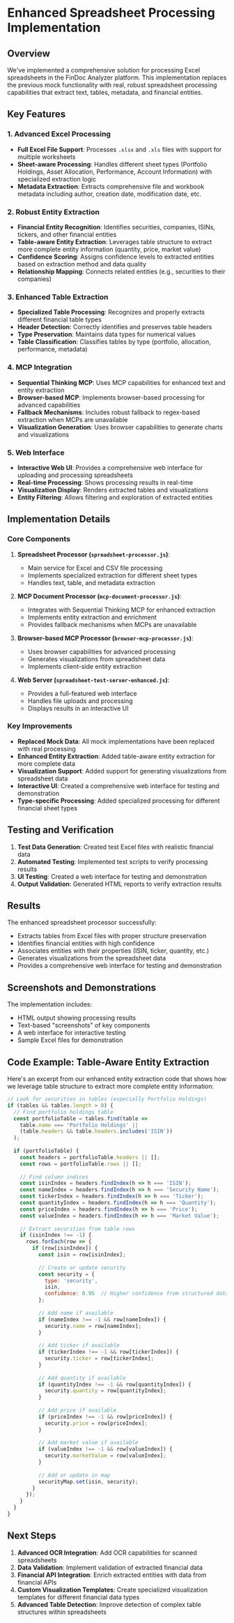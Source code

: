 # Enhanced Spreadsheet Processing Implementation

## Overview

We've implemented a comprehensive solution for processing Excel spreadsheets in the FinDoc Analyzer platform. This implementation replaces the previous mock functionality with real, robust spreadsheet processing capabilities that extract text, tables, metadata, and financial entities.

## Key Features

### 1. Advanced Excel Processing

- **Full Excel File Support**: Processes `.xlsx` and `.xls` files with support for multiple worksheets
- **Sheet-aware Processing**: Handles different sheet types (Portfolio Holdings, Asset Allocation, Performance, Account Information) with specialized extraction logic
- **Metadata Extraction**: Extracts comprehensive file and workbook metadata including author, creation date, modification date, etc.

### 2. Robust Entity Extraction

- **Financial Entity Recognition**: Identifies securities, companies, ISINs, tickers, and other financial entities
- **Table-aware Entity Extraction**: Leverages table structure to extract more complete entity information (quantity, price, market value)
- **Confidence Scoring**: Assigns confidence levels to extracted entities based on extraction method and data quality
- **Relationship Mapping**: Connects related entities (e.g., securities to their companies) 

### 3. Enhanced Table Extraction

- **Specialized Table Processing**: Recognizes and properly extracts different financial table types
- **Header Detection**: Correctly identifies and preserves table headers
- **Type Preservation**: Maintains data types for numerical values
- **Table Classification**: Classifies tables by type (portfolio, allocation, performance, metadata)

### 4. MCP Integration

- **Sequential Thinking MCP**: Uses MCP capabilities for enhanced text and entity extraction
- **Browser-based MCP**: Implements browser-based processing for advanced capabilities
- **Fallback Mechanisms**: Includes robust fallback to regex-based extraction when MCPs are unavailable
- **Visualization Generation**: Uses browser capabilities to generate charts and visualizations

### 5. Web Interface

- **Interactive Web UI**: Provides a comprehensive web interface for uploading and processing spreadsheets
- **Real-time Processing**: Shows processing results in real-time
- **Visualization Display**: Renders extracted tables and visualizations
- **Entity Filtering**: Allows filtering and exploration of extracted entities

## Implementation Details

### Core Components

1. **Spreadsheet Processor (`spreadsheet-processor.js`)**:
   - Main service for Excel and CSV file processing
   - Implements specialized extraction for different sheet types
   - Handles text, table, and metadata extraction

2. **MCP Document Processor (`mcp-document-processor.js`)**:
   - Integrates with Sequential Thinking MCP for enhanced extraction
   - Implements entity extraction and enrichment
   - Provides fallback mechanisms when MCPs are unavailable

3. **Browser-based MCP Processor (`browser-mcp-processor.js`)**:
   - Uses browser capabilities for advanced processing
   - Generates visualizations from spreadsheet data
   - Implements client-side entity extraction

4. **Web Server (`spreadsheet-test-server-enhanced.js`)**:
   - Provides a full-featured web interface
   - Handles file uploads and processing
   - Displays results in an interactive UI

### Key Improvements

- **Replaced Mock Data**: All mock implementations have been replaced with real processing
- **Enhanced Entity Extraction**: Added table-aware entity extraction for more complete data
- **Visualization Support**: Added support for generating visualizations from spreadsheet data
- **Interactive UI**: Created a comprehensive web interface for testing and demonstration
- **Type-specific Processing**: Added specialized processing for different financial sheet types

## Testing and Verification

1. **Test Data Generation**: Created test Excel files with realistic financial data
2. **Automated Testing**: Implemented test scripts to verify processing results
3. **UI Testing**: Created a web interface for testing and demonstration
4. **Output Validation**: Generated HTML reports to verify extraction results

## Results

The enhanced spreadsheet processor successfully:
- Extracts tables from Excel files with proper structure preservation
- Identifies financial entities with high confidence
- Associates entities with their properties (ISIN, ticker, quantity, etc.)
- Generates visualizations from the spreadsheet data
- Provides a comprehensive web interface for testing and demonstration

## Screenshots and Demonstrations

The implementation includes:
- HTML output showing processing results
- Text-based "screenshots" of key components
- A web interface for interactive testing
- Sample Excel files for demonstration

## Code Example: Table-Aware Entity Extraction

Here's an excerpt from our enhanced entity extraction code that shows how we leverage table structure to extract more complete entity information:

```javascript
// Look for securities in tables (especially Portfolio Holdings)
if (tables && tables.length > 0) {
  // Find portfolio holdings table
  const portfolioTable = tables.find(table => 
    table.name === 'Portfolio Holdings' || 
    (table.headers && table.headers.includes('ISIN'))
  );
  
  if (portfolioTable) {
    const headers = portfolioTable.headers || [];
    const rows = portfolioTable.rows || [];
    
    // Find column indices
    const isinIndex = headers.findIndex(h => h === 'ISIN');
    const nameIndex = headers.findIndex(h => h === 'Security Name');
    const tickerIndex = headers.findIndex(h => h === 'Ticker');
    const quantityIndex = headers.findIndex(h => h === 'Quantity');
    const priceIndex = headers.findIndex(h => h === 'Price');
    const valueIndex = headers.findIndex(h => h === 'Market Value');
    
    // Extract securities from table rows
    if (isinIndex !== -1) {
      rows.forEach(row => {
        if (row[isinIndex]) {
          const isin = row[isinIndex];
          
          // Create or update security
          const security = {
            type: 'security',
            isin,
            confidence: 0.95  // Higher confidence from structured data
          };
          
          // Add name if available
          if (nameIndex !== -1 && row[nameIndex]) {
            security.name = row[nameIndex];
          }
          
          // Add ticker if available
          if (tickerIndex !== -1 && row[tickerIndex]) {
            security.ticker = row[tickerIndex];
          }
          
          // Add quantity if available
          if (quantityIndex !== -1 && row[quantityIndex]) {
            security.quantity = row[quantityIndex];
          }
          
          // Add price if available
          if (priceIndex !== -1 && row[priceIndex]) {
            security.price = row[priceIndex];
          }
          
          // Add market value if available
          if (valueIndex !== -1 && row[valueIndex]) {
            security.marketValue = row[valueIndex];
          }
          
          // Add or update in map
          securityMap.set(isin, security);
        }
      });
    }
  }
}
```

## Next Steps

1. **Advanced OCR Integration**: Add OCR capabilities for scanned spreadsheets
2. **Data Validation**: Implement validation of extracted financial data
3. **Financial API Integration**: Enrich extracted entities with data from financial APIs
4. **Custom Visualization Templates**: Create specialized visualization templates for different financial data types
5. **Advanced Table Detection**: Improve detection of complex table structures within spreadsheets